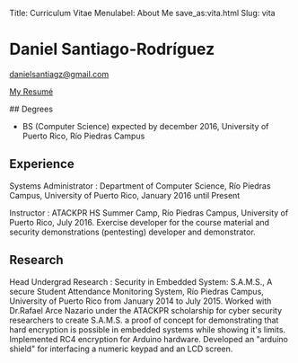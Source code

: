 Title: Curriculum Vitae
Menulabel: About Me
save_as:vita.html
Slug: vita

# Daniel Santiago-Rodríguez
<p><a href="mailto:danielsantiago@gmail.com">danielsantiagz@gmail.com</a></p>
<p><a href="pdfs/DanielSantiago-Resume.pdf">My Resumé</a></p>
## Degrees

- BS (Computer Science) expected by december 2016, University of Puerto Rico, Río Piedras Campus

## Experience

Systems Administrator
: Department of Computer Science, Río Piedras Campus, University of Puerto Rico, January 2016 until Present

Instructor
: ATACKPR HS Summer Camp, Río Piedras Campus, University of Puerto Rico, July 2016. Exercise developer for the course material and security demonstrations (pentesting) developer and demonstrator.

## Research

Head Undergrad Research
: Security in Embedded System: S.A.M.S., A secure Student Attendance Monitoring System, Río Piedras Campus, University of Puerto Rico from January 2014 to July 2015. Worked with Dr.Rafael Arce Nazario under the ATACKPR scholarship for cyber security researchers to create S.A.M.S. a proof of concept for demonstrating that hard encryption is possible in embedded systems while showing it's limits. Implemented RC4 encryption for Arduino hardware. Developed an "arduino shield" for interfacing a numeric keypad and an LCD screen.
